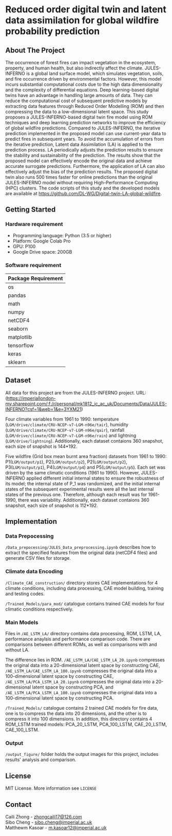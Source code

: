 # Reduced order digital twin and latent data assimilation for global wildfire probability prediction

## About The Project


The occurrence of forest fires can impact vegetation in the ecosystem, property, and human health, but also indirectly affect the climate. JULES-INFERNO is a global land surface model, which simulates vegetation, soils, and fire occurrence driven by environmental factors. However, this model incurs substantial computational costs due to the high data dimensionality and the complexity of differential equations. Deep learning-based digital twins have an advantage in handling large amounts of data. They can reduce the computational cost of subsequent predictive models by extracting data features through Reduced Order Modelling (ROM) and then compressing the data to a low-dimensional latent space. This study proposes a JULES-INFERNO-based digital twin fire model using ROM techniques and deep learning prediction networks to improve the efficiency of global wildfire predictions. Compared to JULES-INFERNO, the iterative prediction implemented in the proposed model can use current-year data to predict fires in subsequent years. To avoid the accumulation of errors from the iterative prediction, Latent data Assimilation (LA) is applied to the prediction process. LA periodically adjusts the prediction results to ensure the stability and sustainability of the prediction. The results show that the proposed model can effectively encode the original data and achieve accurate surrogate predictions. Furthermore, the application of LA can also effectively adjust the bias of the prediction results. The proposed digital twin also runs 500 times faster for online predictions than the original JULES-INFERNO model without requiring High-Performance Computing (HPC) clusters. The code scripts of this study and the developed models are available at https://github.com/DL-WG/Digital-twin-LA-global-wildfire.


## Getting Started

### Hardware requirement

*   Programming language: Python (3.5 or higher)
*   Platform: Google Colab Pro
*   GPU: P100
*   Google Drive space: 200GB

### Software requirement

| Package Requirement                        |
|--------------------------------------------|
| os                                         |
| pandas                                     |
| math                                       |
| numpy                                      |
| netCDF4                                    |
| seaborn                                    |
| matplotlib                                 |
| tensorflow                                 |
| keras                                      |
| sklearn                                    |


## Dataset
All data for this project are from the JULES-INFERNO project. URL:
(https://imperiallondon-my.sharepoint.com/:f:/r/personal/mk1812_ic_ac_uk/Documents/Data/JULES-INFERNO?csf=1&web=1&e=3YXM21)


Four climate variables from 1961 to 1990: 
temperature (``LGM/drive/climate/CRU-NCEP-v7-LGM-n96e/tair``), humidity (``LGM/drive/climate/CRU-NCEP-v7-LGM-n96e/qair``), rainfall (``LGM/drive/climate/CRU-NCEP-v7-LGM-n96e/rain``) and lightning (``LGM/drive/lightning``). Additionally, each dataset contaions 360 snapshot, each size of snapshot is 144*192.


Five wildfire (Grid box mean burnt area fraction) datasets from 1961 to 1990: P1(``LGM/output/p1``), P2(``LGM/output/p2``), P2(``LGM/output/p2``), P3(``LGM/output/p1``), P4(``LGM/output/p4``) and P5(``LGM/output/p5``). Each set was driven by the same climatic conditions (1961 to 1990). However, JULES-INFERNO applied different initial internal states to ensure the robustness of its model; the internal state of P_1 was randomized, and the initial internal states of the subsequent experimental results were all the last internal states of the previous one. Therefore, although each result was for 1961-1990, there was variability.  Additionally, each dataset contaions 360 snapshot, each size of snapshot is 112*192.


## Implementation

### Data Prepocessing

`/Data_prepocessing/JULES_Data_preprocessing.ipynb` describes how to extract the specified features from the original data (netCDF4 files) and generate CSV files for storage.

### Climate data Encoding

`/Climate_CAE_construction/` directory stores CAE implementations for 4 climate conditions, including data processing, CAE model building, training and testing codes.

`/Trained_Models/para_mod/` catalogue contains trained CAE models for four climatic conditions respectively.

### Main Models

Files in `/AE_LSTM_LA/` directory contains data processing, ROM, LSTM, LA, performance anaylsis and performance comparison code. There are comparisons between different ROMs, as well as comparisons with and without LA.

The difference lies in ROM. `/AE_LSTM_LA/CAE_LSTM_LA_20.ipynb` compresses the original data into a 20-dimensional latent space by constructing CAE, `/AE_LSTM_LA/CAE_LSTM_LA_100.ipynb` compresses the original data into a 100-dimensional latent space by constructing CAE, `/AE_LSTM_LA/PCA_LSTM_LA_20.ipynb` compresses the original data into a 20-dimensional latent space by constructing PCA, and `/AE_LSTM_LA/PCA_LSTM_LA_100.ipynb` compresses the original data into a 100-dimensional latent space by constructing PCA.

`/Trained_Models/` catalogue contains 2 trained CAE models for fire data, one is to compress the data into 20 dimensions, and the other is to compress it into 100 dimensions. In addition, this directory contains 4 ROM_LSTM trained models: PCA_20_LSTM, PCA_100_LSTM, CAE_20_LSTM, CAE_100_LSTM.


### Output

`/output_figure/` folder holds the output images for this project, includes results' analysis and comparison.


## License

MIT License. More information see `LICENSE`


## Contact

Caili Zhong - zhongcaili17@126.com<br>
Sibo Cheng - sibo.cheng@imperial.ac.uk<br>
Matthewm Kasoar - m.kasoar12@imperial.ac.uk<br>
